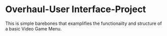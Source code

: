 # Overhaul-User Interface-Project
 This is simple barebones that examplifies the functionailty and structure of a basic Video Game Menu.
